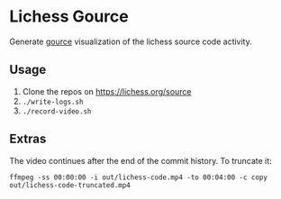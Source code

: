 # Lichess Gource

Generate [gource](https://gource.io/) visualization of the lichess source code activity.

## Usage

1. Clone the repos on https://lichess.org/source
2. `./write-logs.sh`
3. `./record-video.sh`

## Extras

The video continues after the end of the commit history. To truncate it:

```
ffmpeg -ss 00:00:00 -i out/lichess-code.mp4 -to 00:04:00 -c copy out/lichess-code-truncated.mp4
```
